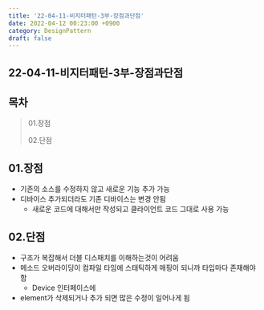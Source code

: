 ```yaml
---
title: '22-04-11-비지터패턴-3부-장점과단점'
date: 2022-04-12 00:23:00 +0900
category: DesignPattern
draft: false
---
```


## 22-04-11-비지터패턴-3부-장점과단점

## 목차

> 01.장점
>
> 02.단점

## 01.장점

- 기존의 소스를 수정하지 않고 새로운 기능 추가 가능
- 디바이스 추가되더라도 기존 디바이스는 변경 안됨
  - 새로운 코드에 대해서만 작성되고 클라이언트 코드 그대로 사용 가능

## 02.단점

- 구조가 복잡해서 더블 디스패치를 이해하는것이 어려움
- 메소드 오버라이딩이 컴파일 타임에 스태틱하게 매핑이 되니까 타입마다 존재해야함
  - Device 인터페이스에 
- element가 삭제되거나 추가 되면 많은 수정이 일어나게 됨